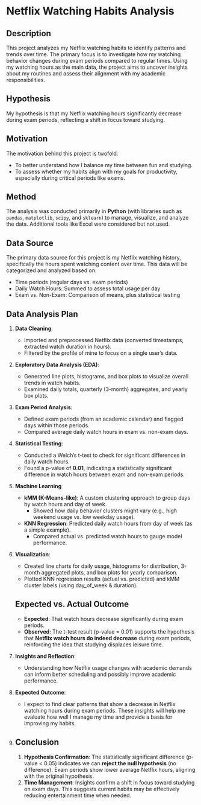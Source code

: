# Netflix Watching Habits Analysis

## Description
This project analyzes my Netflix watching habits to identify patterns and trends over time. The primary focus is to investigate how my watching behavior changes during exam periods compared to regular times. Using my watching hours as the main data, the project aims to uncover insights about my routines and assess their alignment with my academic responsibilities.

## Hypothesis
My hypothesis is that my Netflix watching hours significantly decrease during exam periods, reflecting a shift in focus toward studying.

## Motivation
The motivation behind this project is twofold:
- To better understand how I balance my time between fun and studying.
- To assess whether my habits align with my goals for productivity, especially during critical periods like exams.
## Method
The analysis was conducted primarily in **Python** (with libraries such as `pandas`, `matplotlib`, `scipy`, and `sklearn`) to manage, visualize, and analyze the data. Additional tools like Excel were considered but not used. 

## Data Source
The primary data source for this project is my Netflix watching history, specifically the hours spent watching content over time. This data will be categorized and analyzed based on:
- Time periods (regular days vs. exam periods)
- Daily Watch Hours: Summed to assess total usage per day  
- Exam vs. Non-Exam: Comparison of means, plus statistical testing  

## Data Analysis Plan
1. **Data Cleaning**:
   - Imported and preprocessed Netflix data (converted timestamps, extracted watch duration in hours).  
   - Filtered by the profile of mine to focus on a single user’s data.

2. **Exploratory Data Analysis (EDA)**:
   - Generated line plots, histograms, and box plots to visualize overall trends in watch habits.  
   - Examined daily totals, quarterly (3-month) aggregates, and yearly box plots.

3. **Exam Period Analysis**:
   - Defined exam periods (from an academic calendar) and flagged days within those periods.  
   - Compared average daily watch hours in exam vs. non-exam days.

4. **Statistical Testing**:
   - Conducted a Welch’s t-test to check for significant differences in daily watch hours.
   - Found a p-value of **0.01**, indicating a statistically significant difference in watch hours between exam and non-exam periods.
   
5. **Machine Learning**  
   - **kMM (K-Means-like)**: A custom clustering approach to group days by watch hours and day of week.  
     - Showed how daily behavior clusters might vary (e.g., high weekend usage vs. low weekday usage).  
   - **KNN Regression**: Predicted daily watch hours from day of week (as a simple example).  
     - Compared actual vs. predicted watch hours to gauge model performance.

6. **Visualization**:
   - Created line charts for daily usage, histograms for distribution, 3-month aggregated plots, and box plots for yearly comparison.
   - Plotted KNN regression results (actual vs. predicted) and kMM cluster labels (using day_of_week & duration).
  
   ## Expected vs. Actual Outcome
   - **Expected**: That watch hours decrease significantly during exam periods.  
   - **Observed**: The t-test result (p-value = 0.01) supports the hypothesis that **Netflix watch hours do indeed decrease** during exam periods,    reinforcing the idea that studying displaces leisure time.

7. **Insights and Reflection**:
   - Understanding how Netflix usage changes with academic demands can inform better scheduling and possibly improve academic performance. 
8. **Expected Outcome**:
   - I expect to find clear patterns that show a decrease in Netflix watching hours during exam periods. These insights will help me evaluate how     well I manage my time and provide a basis for improving my habits.
9. ## Conclusion
   1. **Hypothesis Confirmation**: The statistically significant difference (p-value < 0.05) indicates we can **reject the null hypothesis** (no      difference). Exam periods show lower average Netflix hours, aligning with the original hypothesis.  
   2. **Time Management**: Insights confirm a shift in focus toward studying on exam days. This suggests current habits may be effectively            reducing entertainment time when needed.  
